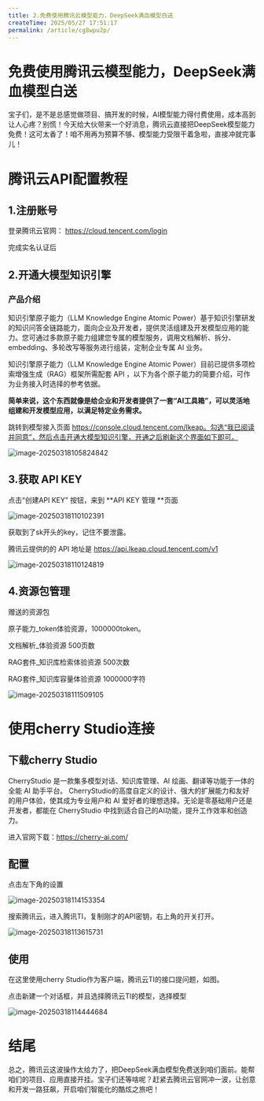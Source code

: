 ```yaml
---
title: 2.免费使用腾讯云模型能力，DeepSeek满血模型白送
createTime: 2025/05/27 17:51:17
permalink: /article/cg8wpu2p/
---
```

# 免费使用腾讯云模型能力，DeepSeek满血模型白送



宝子们，是不是总感觉做项目、搞开发的时候，AI模型能力得付费使用，成本高到让人心疼？别慌！今天给大伙带来一个好消息，腾讯云直接把DeepSeek模型能力免费！这可太香了！咱不用再为预算不够、模型能力受限干着急啦，直接冲就完事儿！

# 腾讯云API配置教程

## 1.注册账号

登录腾讯云官网： https://cloud.tencent.com/login

完成实名认证后

## 2.开通大模型知识引擎

### 产品介绍

知识引擎原子能力（LLM Knowledge Engine Atomic Power）基于知识引擎研发的知识问答全链路能力，面向企业及开发者，提供灵活组建及开发模型应用的能力。您可通过多款原子能力组建您专属的模型服务，调用文档解析、拆分、embedding、多轮改写等服务进行组装，定制企业专属 AI 业务。

知识引擎原子能力（LLM Knowledge Engine Atomic Power）目前已提供多项检索增强生成（RAG）框架所需配套 API ，以下为各个原子能力的简要介绍，可作为业务接入时选择的参考依据。

**简单来说，这个东西就像是给企业和开发者提供了一套“AI工具箱”，可以灵活地组建和开发模型应用，以满足特定业务需求。**



跳转到模型接入页面 https://console.cloud.tencent.com/lkeap。勾选“我已阅读并同意”，然后点击开通大模型知识引擎，开通之后刷新这个界面如下即可。

![image-20250318105824842](https://imgoss.xgss.net/picgo/image-20250318105824842.png?aliyun)

## 3.获取 API KEY

点击“创建API KEY” 按钮，来到 **API KEY 管理 **页面

![image-20250318110102391](https://imgoss.xgss.net/picgo/image-20250318110102391.png?aliyun)

获取到了sk开头的key，记住不要泄露。

腾讯云提供的的 API 地址是 https://api.lkeap.cloud.tencent.com/v1

![image-20250318110124819](https://imgoss.xgss.net/picgo/image-20250318110124819.png?aliyun)

## 4.资源包管理

赠送的资源包

原子能力_token体验资源，1000000token。

文档解析_体验资源	500页数

RAG套件_知识库检索体验资源	500次数

RAG套件_知识库容量体验资源	 1000000字符

![image-20250318111509105](https://imgoss.xgss.net/picgo/image-20250318111509105.png?aliyun)

# 使用cherry Studio连接

## 下载cherry Studio

CherryStudio 是一款集多模型对话、知识库管理、AI 绘画、翻译等功能于一体的全能 AI 助手平台。 CherryStudio的高度自定义的设计、强大的扩展能力和友好的用户体验，使其成为专业用户和 AI 爱好者的理想选择。无论是零基础用户还是开发者，都能在 CherryStudio 中找到适合自己的AI功能，提升工作效率和创造力。



进入官网下载：https://cherry-ai.com/

## 配置

点击左下角的设置

![image-20250318114153354](https://imgoss.xgss.net/picgo2025/image-20250318114153354.png?aliyun)

搜索腾讯云，进入腾讯TI，复制刚才的API密钥，右上角的开关打开。

![image-20250318113615731](https://imgoss.xgss.net/picgo/image-20250318113615731.png?aliyun)

## 使用

在这里使用cherry Studio作为客户端，腾讯云TI的接口提问题，如图。

点击新建一个对话框，并且选择腾讯云TI的模型，选择模型

![image-20250318114444684](https://imgoss.xgss.net/picgo/image-20250318114444684.png?aliyun)



# 结尾

总之，腾讯云这波操作太给力了，把DeepSeek满血模型免费送到咱们面前。能帮咱们的项目、应用直接开挂。宝子们还等啥呢？赶紧去腾讯云官网冲一波，让创意和开发一路狂飙，开启咱们智能化的酷炫之旅吧！





